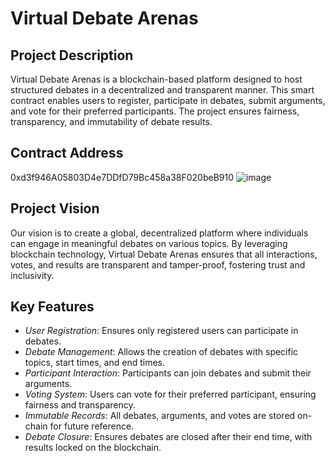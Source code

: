 # Virtual Debate Arenas

## Project Description
Virtual Debate Arenas is a blockchain-based platform designed to host structured debates in a decentralized and transparent manner. This smart contract enables users to register, participate in debates, submit arguments, and vote for their preferred participants. The project ensures fairness, transparency, and immutability of debate results.

## Contract Address
0xd3f946A05803D4e7DDfD79Bc458a38F020beB910
![image](https://github.com/user-attachments/assets/588e3fc7-5148-41e6-8bba-884a90936b64)



## Project Vision
Our vision is to create a global, decentralized platform where individuals can engage in meaningful debates on various topics. By leveraging blockchain technology, Virtual Debate Arenas ensures that all interactions, votes, and results are transparent and tamper-proof, fostering trust and inclusivity.


## Key Features
- *User Registration*: Ensures only registered users can participate in debates.
- *Debate Management*: Allows the creation of debates with specific topics, start times, and end times.
- *Participant Interaction*: Participants can join debates and submit their arguments.
- *Voting System*: Users can vote for their preferred participant, ensuring fairness and transparency.
- *Immutable Records*: All debates, arguments, and votes are stored on-chain for future reference.
- *Debate Closure*: Ensures debates are closed after their end time, with results locked on the blockchain.
